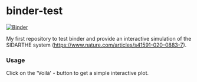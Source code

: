 # binder-test

[![Binder](https://mybinder.org/badge_logo.svg)](https://mybinder.org/v2/gh/domenikslotta/binder-test/HEAD?filepath=slider.ipynb)

My first repository to test binder and provide an interactive simulation of the SIDARTHE system (https://www.nature.com/articles/s41591-020-0883-7).

### Usage
Click on the 'Voilà' - button to get a simple interactive plot.
